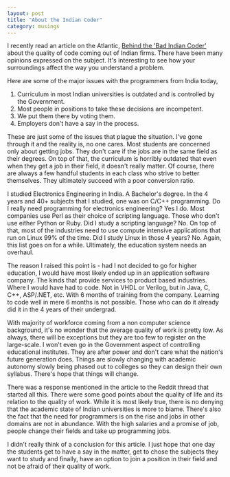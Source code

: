 ```yaml
---
layout: post
title: "About the Indian Coder"
category: musings
---
```


I recently read an article on the Atlantic, [Behind the 'Bad Indian Coder'][1] about the quality of code coming out of Indian firms. There have been many opinions expressed on the subject. It's interesting to see how your surroundings affect the way you understand a problem.

Here are some of the major issues with the programmers from India today,

1. Curriculum in most Indian universities is outdated and is controlled by the Government.
2. Most people in positions to take these decisions are incompetent.
3. We put them there by voting them.
4. Employers don't have a say in the process.

These are just some of the issues that plague the situation. I've gone through it and the reality is, no one cares. Most students are concerned only about getting jobs. They don't care if the jobs are in the same field as their degrees. On top of that, the curriculum is horribly outdated that even when they get a job in their field, it doesn't really matter. Of course, there are always a few handful students in each class who strive to better themselves. They ultimately succeed with a poor conversion ratio.

I studied Electronics Engineering in India. A Bachelor's degree. In the 4 years and 40+ subjects that I studied, one was on C/C++ programming. Do I really need programming for electronics engineering? Yes I do. Most companies use Perl as their choice of scripting language. Those who don't use either Python or Ruby. Did I study a scripting language? No.  On top of that, most of the industries need to use compute intensive applications that run on Linux 99% of the time. Did I study Linux in those 4 years? No. Again, this list goes on for a while. Ultimately, the education system needs an overhaul.

The reason I raised this point is - had I not decided to go for higher education, I would have most likely ended up in an application software company. The kinds that provide services to product based industries. Where I would have had to code. Not in VHDL or Verilog, but in Java, C, C++, ASP/.NET, etc. With 6 months of training from the company. Learning to code well in mere 6 months is not possible. Those who can do it already did it in the 4 years of their undergrad.

With majority of workforce coming from a non computer science background, it's no wonder that the average quality of work is pretty low. As always, there will be exceptions but they are too few to register on the large-scale. I won't even go in the Government aspect of controlling educational institutes. They are after power and don't care what the nation's future generation does. Things are slowly changing with academic autonomy slowly being phased out to colleges so they can design their own syllabus. There's hope that things will change.

There was a response mentioned in the article to the Reddit thread that started all this. There were some good points about the quality of life and its relation to the quality of work. While it is most likely true, there is no denying that the academic state of Indian universities is more to blame. There's also the fact that the need for programmers is on the rise and jobs in other domains are not in abundance. With the high salaries and a promise of job, people change their fields and take up programming jobs.

I didn't really think of a conclusion for this article. I just hope that one day the students get to have a say in the matter, get to chose the subjects they want to study and finally, have an option to join a position in their field and not be afraid of their quality of work.

[1]: http://www.theatlantic.com/international/archive/2013/10/behind-the-bad-indian-coder/280636/?utm_content=bufferb1bb7&utm_source=buffer

